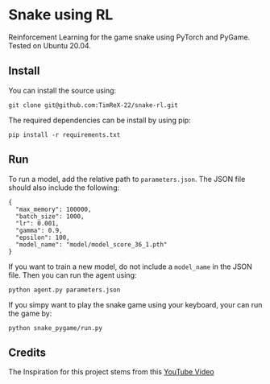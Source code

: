 # Snake using RL
Reinforcement Learning for the game snake using PyTorch and PyGame. Tested on Ubuntu 20.04.

## Install

You can install the source using:
```
git clone git@github.com:TimReX-22/snake-rl.git
```
The required dependencies can be install by using pip:
```
pip install -r requirements.txt
```

## Run

To run a model, add the relative path to `parameters.json`. The JSON file should also include the following:
```
{
  "max_memory": 100000,
  "batch_size": 1000,
  "lr": 0.001,
  "gamma": 0.9,
  "epsilon": 100,
  "model_name": "model/model_score_36_1.pth"
}
```
If you want to train a new model, do not include a `model_name` in the JSON file. Then you can run the agent using:
```
python agent.py parameters.json
```

If you simpy want to play the snake game using your keyboard, your can run the game by:
```
python snake_pygame/run.py
```
## Credits
The Inspiration for this project stems from this [YouTube Video](https://www.youtube.com/watch?v=L8ypSXwyBds)